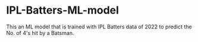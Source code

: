 # IPL-Batters-ML-model
This an ML model that is trained with IPL Batters data of 2022 to predict the No. of 4's hit by a Batsman.  

